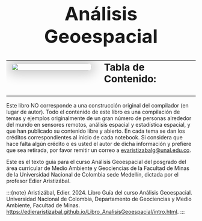 <h1 style="font-size: 50px;text-align: center;font-weight: 700;">Análisis Geoespacial</h1>

<table>
<tr>
  <td style="width: 50%; vertical-align: top; padding-right: 30px;">
    <img src="https://i.pinimg.com/originals/e4/13/e0/e413e0dcc494adf8b2b46e3d183e75f4.gif" style="width: 100%;margin: 5px; padding: 0px; box-shadow: 0 0 30px 10px rgba(0, 0, 0, 0.2); border-radius: 15px;"/>
  </td>
  <td style="width: 50%; vertical-align: top;">
<strong><span style="font-size: 26px;">Tabla de Contenido:</span></strong>

```{tableofcontents}
```
  </td>
</tr>
</table>

Este libro NO corresponde a una construcción original del compilador (en lugar de autor). Todo el contenido de este libro es una compilación de temas y ejemplos originalmente de un gran número de personas alrededor del mundo en sensores remotos, análisis espacial y estadística espacial, y que han publicado su contenido libre y abierto. En cada tema se dan los créditos correspondientes al inicio de cada notebook. Si considera que hace falta algún crédito o es usted el autor de dicha información y prefiere que sea retirada, por favor remitir un correo a evaristizabalg@unal.edu.co.

Este es el texto guia para el curso Análisis Geoespacial del posgrado del área curricular de Medio Ambiente y Geociencias de la Facultad de Minas de la Universidad Nacional de Colombia sede Medellín, dictada por el profesor Edier Aristizábal.

:::{note}
Aristizábal, Edier. 2024. Libro Guía del curso Análisis Geoespacial. Universidad Nacional de Colombia, Departamento de Geociencias y Medio Ambiente, Facultad de Minas. https://edieraristizabal.github.io/Libro_AnalisisGeoespacial/intro.html.
:::